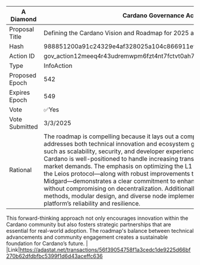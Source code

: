 | A Diamond      | Cardano Governance Actions                                                                                                              |
| -------------- | --------------------------------------------------------------------------------------------------------------------------------------- |
| Proposal Title | Defining the Cardano Vision and Roadmap for 2025 and beyond                                                                                                   |
| Hash           | 988851200a91c24329e4af328025a104c866911efff39f44050363ef42075835                                                                      |
| Action ID      | gov_action12meeq4r43udremwpm6fzt4nt7fctvt0ah7798x036m2r4nhlccmqqhmr9wx                                                                  |
| Type           | InfoAction                                                                                                                        |
| Proposed Epoch | 542                                                                                                                              |
| Expires Epoch  | 549                                                                                                                              |
| Vote           | ✅Yes                                                                                                                                   |
| Vote Submitted | 3/3/2025                                                                                                                              |
| Rational       | The roadmap is compelling because it lays out a comprehensive strategy that addresses both technical innovation and ecosystem growth. By focusing on key areas such as scalability, security, and developer experience, the roadmap ensures that Cardano is well-positioned to handle increasing transaction volumes and evolving market demands. The emphasis on optimizing the L1 engine through innovations like the Leios protocol—along with robust improvements to L2 solutions such as Hydra and Midgard—demonstrates a clear commitment to enhancing network performance without compromising on decentralization. Additionally, the plan’s focus on formal methods, modular design, and diverse node implementations significantly boosts the platform’s reliability and resilience.

This forward-thinking approach not only encourages innovation within the Cardano community but also fosters strategic partnerships that are essential for real-world adoption. The roadmap's balance between technical advancements and community engagement creates a sustainable foundation for Cardano’s future. |
|Link|https://adastat.net/transactions/56f39054758f1a3cedc1de9225d66bf270b62dfdbfbc5399f1d6d43aceffc636